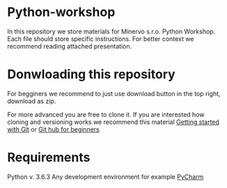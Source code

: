 # Python-workshop
In this repository we store materials for Minervo s.r.o. Python Workshop. Each file should store specific instructions. For better context we recommend reading attached presentation.
# Donwloading this repository
For begginers we recommend to just use download button in the top right, download as zip.

For more advanced you are free to clone it. If you are interested how cloning and versioning works we recommend this material [Getting started with Git](https://git-scm.com/book/en/v1/Getting-Started-Git-Basics) or [Git hub for beginners](https://www.elegantthemes.com/blog/resources/git-and-github-a-beginners-guide-for-complete-newbies) 

# Requirements
Python v. 3.6.3
Any development environment for example [PyCharm](https://www.jetbrains.com/pycharm/)
